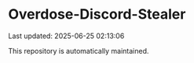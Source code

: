 # Overdose-Discord-Stealer

Last updated: 2025-06-25 02:13:06

This repository is automatically maintained.
